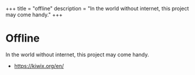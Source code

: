 +++
title = "offline"
description = "In the world without internet, this project may come handy."
+++

# Offline

In the world without internet, this project may come handy.

- <https://kiwix.org/en/>

